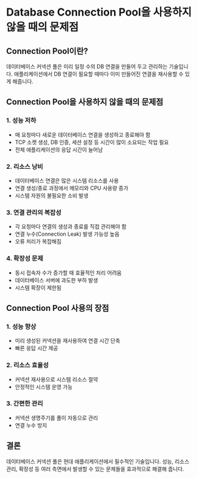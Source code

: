 # Database Connection Pool을 사용하지 않을 때의 문제점

## Connection Pool이란?
데이터베이스 커넥션 풀은 미리 일정 수의 DB 연결을 만들어 두고 관리하는 기술입니다. 애플리케이션에서 DB 연결이 필요할 때마다 이미 만들어진 연결을 재사용할 수 있게 해줍니다.

## Connection Pool을 사용하지 않을 때의 문제점

### 1. 성능 저하
- 매 요청마다 새로운 데이터베이스 연결을 생성하고 종료해야 함
- TCP 소켓 생성, DB 인증, 세션 설정 등 시간이 많이 소요되는 작업 필요
- 전체 애플리케이션의 응답 시간이 늘어남

### 2. 리소스 낭비
- 데이터베이스 연결은 많은 시스템 리소스를 사용
- 연결 생성/종료 과정에서 메모리와 CPU 사용량 증가
- 시스템 자원의 불필요한 소비 발생

### 3. 연결 관리의 복잡성
- 각 요청마다 연결의 생성과 종료를 직접 관리해야 함
- 연결 누수(Connection Leak) 발생 가능성 높음
- 오류 처리가 복잡해짐

### 4. 확장성 문제
- 동시 접속자 수가 증가할 때 효율적인 처리 어려움
- 데이터베이스 서버에 과도한 부하 발생
- 시스템 확장이 제한됨

## Connection Pool 사용의 장점

### 1. 성능 향상
- 미리 생성된 커넥션을 재사용하여 연결 시간 단축
- 빠른 응답 시간 제공

### 2. 리소스 효율성
- 커넥션 재사용으로 시스템 리소스 절약
- 안정적인 시스템 운영 가능

### 3. 간편한 관리
- 커넥션 생명주기를 풀이 자동으로 관리
- 연결 누수 방지

## 결론
데이터베이스 커넥션 풀은 현대 애플리케이션에서 필수적인 기술입니다. 성능, 리소스 관리, 확장성 등 여러 측면에서 발생할 수 있는 문제들을 효과적으로 해결해 줍니다.